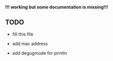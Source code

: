 **!!! working but some documentation is missing!!!**


## TODO
* fill this file

* add mac address
* add degugmode for println